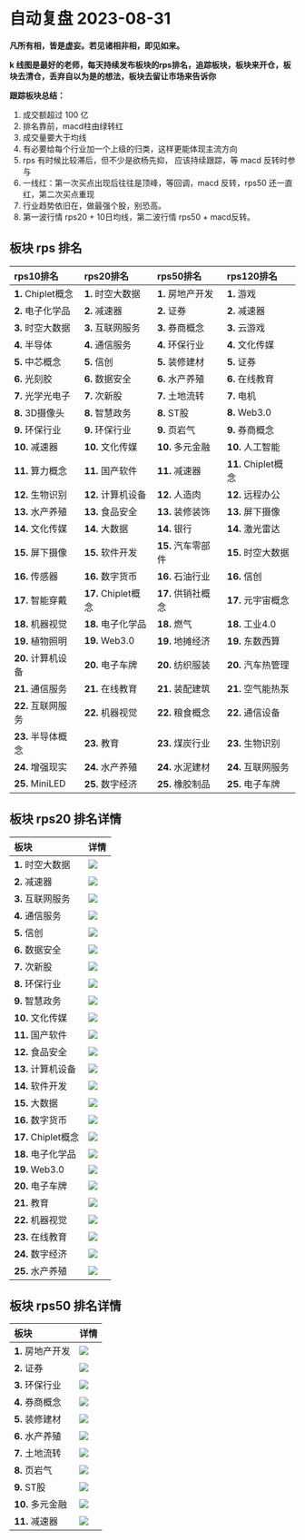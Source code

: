 # 自动复盘 2023-08-31

**凡所有相，皆是虚妄。若见诸相非相，即见如来。**

**k 线图是最好的老师，每天持续发布板块的rps排名，追踪板块，板块来开仓，板块去清仓，丢弃自以为是的想法，板块去留让市场来告诉你**
        
**跟踪板块总结：**
1. 成交额超过 100 亿
2. 排名靠前，macd柱由绿转红
3. 成交量要大于均线
4. 有必要给每个行业加一个上级的归类，这样更能体现主流方向
5. rps 有时候比较滞后，但不少是欲杨先抑， 应该持续跟踪，等 macd 反转时参与
6. 一线红：第一次买点出现后往往是顶峰，等回调，macd 反转，rps50 还一直红，第二次买点重现
7. 行业趋势依旧在，做最强个股，别恐高。
8. 第一波行情 rps20 + 10日均线，第二波行情 rps50 + macd反转。
        
## 板块 rps 排名
| rps10排名          | rps20排名           | rps50排名          | rps120排名          |
|:-------------------|:--------------------|:-------------------|:--------------------|
| **1.** Chiplet概念 | **1.** 时空大数据   | **1.** 房地产开发  | **1.** 游戏         |
| **2.** 电子化学品  | **2.** 减速器       | **2.** 证券        | **2.** 减速器       |
| **3.** 时空大数据  | **3.** 互联网服务   | **3.** 券商概念    | **3.** 云游戏       |
| **4.** 半导体      | **4.** 通信服务     | **4.** 环保行业    | **4.** 文化传媒     |
| **5.** 中芯概念    | **5.** 信创         | **5.** 装修建材    | **5.** 证券         |
| **6.** 光刻胶      | **6.** 数据安全     | **6.** 水产养殖    | **6.** 在线教育     |
| **7.** 光学光电子  | **7.** 次新股       | **7.** 土地流转    | **7.** 电机         |
| **8.** 3D摄像头    | **8.** 智慧政务     | **8.** ST股        | **8.** Web3.0       |
| **9.** 环保行业    | **9.** 环保行业     | **9.** 页岩气      | **9.** 券商概念     |
| **10.** 减速器     | **10.** 文化传媒    | **10.** 多元金融   | **10.** 人工智能    |
| **11.** 算力概念   | **11.** 国产软件    | **11.** 减速器     | **11.** Chiplet概念 |
| **12.** 生物识别   | **12.** 计算机设备  | **12.** 人造肉     | **12.** 远程办公    |
| **13.** 水产养殖   | **13.** 食品安全    | **13.** 装修装饰   | **13.** 屏下摄像    |
| **14.** 文化传媒   | **14.** 大数据      | **14.** 银行       | **14.** 激光雷达    |
| **15.** 屏下摄像   | **15.** 软件开发    | **15.** 汽车零部件 | **15.** 时空大数据  |
| **16.** 传感器     | **16.** 数字货币    | **16.** 石油行业   | **16.** 信创        |
| **17.** 智能穿戴   | **17.** Chiplet概念 | **17.** 供销社概念 | **17.** 元宇宙概念  |
| **18.** 机器视觉   | **18.** 电子化学品  | **18.** 燃气       | **18.** 工业4.0     |
| **19.** 植物照明   | **19.** Web3.0      | **19.** 地摊经济   | **19.** 东数西算    |
| **20.** 计算机设备 | **20.** 电子车牌    | **20.** 纺织服装   | **20.** 汽车热管理  |
| **21.** 通信服务   | **21.** 在线教育    | **21.** 装配建筑   | **21.** 空气能热泵  |
| **22.** 互联网服务 | **22.** 机器视觉    | **22.** 粮食概念   | **22.** 通信设备    |
| **23.** 半导体概念 | **23.** 教育        | **23.** 煤炭行业   | **23.** 生物识别    |
| **24.** 增强现实   | **24.** 水产养殖    | **24.** 水泥建材   | **24.** 互联网服务  |
| **25.** MiniLED    | **25.** 数字经济    | **25.** 橡胶制品   | **25.** 电子车牌    |
## 板块 rps20 排名详情
| 板块                | 详情                                                                                                |
|:--------------------|:----------------------------------------------------------------------------------------------------|
| **1.** 时空大数据   | ![](https://sykent-blog-image.oss-cn-beijing.aliyuncs.com/quant/image/2023/8/1693469142527-tmp.jpg) |
| **2.** 减速器       | ![](https://sykent-blog-image.oss-cn-beijing.aliyuncs.com/quant/image/2023/8/1693469144029-tmp.jpg) |
| **3.** 互联网服务   | ![](https://sykent-blog-image.oss-cn-beijing.aliyuncs.com/quant/image/2023/8/1693469145067-tmp.jpg) |
| **4.** 通信服务     | ![](https://sykent-blog-image.oss-cn-beijing.aliyuncs.com/quant/image/2023/8/1693469146052-tmp.jpg) |
| **5.** 信创         | ![](https://sykent-blog-image.oss-cn-beijing.aliyuncs.com/quant/image/2023/8/1693469147061-tmp.jpg) |
| **6.** 数据安全     | ![](https://sykent-blog-image.oss-cn-beijing.aliyuncs.com/quant/image/2023/8/1693469148041-tmp.jpg) |
| **7.** 次新股       | ![](https://sykent-blog-image.oss-cn-beijing.aliyuncs.com/quant/image/2023/8/1693469149053-tmp.jpg) |
| **8.** 环保行业     | ![](https://sykent-blog-image.oss-cn-beijing.aliyuncs.com/quant/image/2023/8/1693469150041-tmp.jpg) |
| **9.** 智慧政务     | ![](https://sykent-blog-image.oss-cn-beijing.aliyuncs.com/quant/image/2023/8/1693469151040-tmp.jpg) |
| **10.** 文化传媒    | ![](https://sykent-blog-image.oss-cn-beijing.aliyuncs.com/quant/image/2023/8/1693469151980-tmp.jpg) |
| **11.** 国产软件    | ![](https://sykent-blog-image.oss-cn-beijing.aliyuncs.com/quant/image/2023/8/1693469153017-tmp.jpg) |
| **12.** 食品安全    | ![](https://sykent-blog-image.oss-cn-beijing.aliyuncs.com/quant/image/2023/8/1693469153995-tmp.jpg) |
| **13.** 计算机设备  | ![](https://sykent-blog-image.oss-cn-beijing.aliyuncs.com/quant/image/2023/8/1693469155046-tmp.jpg) |
| **14.** 软件开发    | ![](https://sykent-blog-image.oss-cn-beijing.aliyuncs.com/quant/image/2023/8/1693469155985-tmp.jpg) |
| **15.** 大数据      | ![](https://sykent-blog-image.oss-cn-beijing.aliyuncs.com/quant/image/2023/8/1693469156992-tmp.jpg) |
| **16.** 数字货币    | ![](https://sykent-blog-image.oss-cn-beijing.aliyuncs.com/quant/image/2023/8/1693469157956-tmp.jpg) |
| **17.** Chiplet概念 | ![](https://sykent-blog-image.oss-cn-beijing.aliyuncs.com/quant/image/2023/8/1693469159015-tmp.jpg) |
| **18.** 电子化学品  | ![](https://sykent-blog-image.oss-cn-beijing.aliyuncs.com/quant/image/2023/8/1693469160004-tmp.jpg) |
| **19.** Web3.0      | ![](https://sykent-blog-image.oss-cn-beijing.aliyuncs.com/quant/image/2023/8/1693469160919-tmp.jpg) |
| **20.** 电子车牌    | ![](https://sykent-blog-image.oss-cn-beijing.aliyuncs.com/quant/image/2023/8/1693469161890-tmp.jpg) |
| **21.** 教育        | ![](https://sykent-blog-image.oss-cn-beijing.aliyuncs.com/quant/image/2023/8/1693469162959-tmp.jpg) |
| **22.** 机器视觉    | ![](https://sykent-blog-image.oss-cn-beijing.aliyuncs.com/quant/image/2023/8/1693469164037-tmp.jpg) |
| **23.** 在线教育    | ![](https://sykent-blog-image.oss-cn-beijing.aliyuncs.com/quant/image/2023/8/1693469165046-tmp.jpg) |
| **24.** 数字经济    | ![](https://sykent-blog-image.oss-cn-beijing.aliyuncs.com/quant/image/2023/8/1693469166012-tmp.jpg) |
| **25.** 水产养殖    | ![](https://sykent-blog-image.oss-cn-beijing.aliyuncs.com/quant/image/2023/8/1693469167069-tmp.jpg) |
## 板块 rps50 排名详情
| 板块              | 详情                                                                                                |
|:------------------|:----------------------------------------------------------------------------------------------------|
| **1.** 房地产开发 | ![](https://sykent-blog-image.oss-cn-beijing.aliyuncs.com/quant/image/2023/8/1693469168107-tmp.jpg) |
| **2.** 证券       | ![](https://sykent-blog-image.oss-cn-beijing.aliyuncs.com/quant/image/2023/8/1693469169152-tmp.jpg) |
| **3.** 环保行业   | ![](https://sykent-blog-image.oss-cn-beijing.aliyuncs.com/quant/image/2023/8/1693469170057-tmp.jpg) |
| **4.** 券商概念   | ![](https://sykent-blog-image.oss-cn-beijing.aliyuncs.com/quant/image/2023/8/1693469171113-tmp.jpg) |
| **5.** 装修建材   | ![](https://sykent-blog-image.oss-cn-beijing.aliyuncs.com/quant/image/2023/8/1693469172093-tmp.jpg) |
| **6.** 水产养殖   | ![](https://sykent-blog-image.oss-cn-beijing.aliyuncs.com/quant/image/2023/8/1693469173086-tmp.jpg) |
| **7.** 土地流转   | ![](https://sykent-blog-image.oss-cn-beijing.aliyuncs.com/quant/image/2023/8/1693469174023-tmp.jpg) |
| **8.** 页岩气     | ![](https://sykent-blog-image.oss-cn-beijing.aliyuncs.com/quant/image/2023/8/1693469175030-tmp.jpg) |
| **9.** ST股       | ![](https://sykent-blog-image.oss-cn-beijing.aliyuncs.com/quant/image/2023/8/1693469175971-tmp.jpg) |
| **10.** 多元金融  | ![](https://sykent-blog-image.oss-cn-beijing.aliyuncs.com/quant/image/2023/8/1693469176983-tmp.jpg) |
| **11.** 减速器    | ![](https://sykent-blog-image.oss-cn-beijing.aliyuncs.com/quant/image/2023/8/1693469177904-tmp.jpg) |